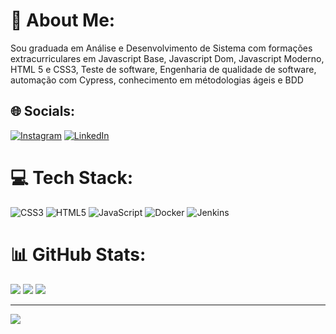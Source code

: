 # 💫 About Me:
Sou graduada em Análise e Desenvolvimento de Sistema com formações extracurriculares em Javascript Base, Javascript Dom, Javascript Moderno, HTML 5 e CSS3, Teste de software, Engenharia de qualidade de software, automação com Cypress, conhecimento em métodologias ágeis e BDD


## 🌐 Socials:
[![Instagram](https://img.shields.io/badge/Instagram-%23E4405F.svg?logo=Instagram&logoColor=white)](https://instagram.com/https://instagram.com/kellyrrmartins) [![LinkedIn](https://img.shields.io/badge/LinkedIn-%230077B5.svg?logo=linkedin&logoColor=white)](https://linkedin.com/in/https://linkedin.com/in/kelly-rrmartins) 

# 💻 Tech Stack:
![CSS3](https://img.shields.io/badge/css3-%231572B6.svg?style=for-the-badge&logo=css3&logoColor=white) ![HTML5](https://img.shields.io/badge/html5-%23E34F26.svg?style=for-the-badge&logo=html5&logoColor=white) ![JavaScript](https://img.shields.io/badge/javascript-%23323330.svg?style=for-the-badge&logo=javascript&logoColor=%23F7DF1E) ![Docker](https://img.shields.io/badge/docker-%230db7ed.svg?style=for-the-badge&logo=docker&logoColor=white) ![Jenkins](https://img.shields.io/badge/jenkins-%232C5263.svg?style=for-the-badge&logo=jenkins&logoColor=white)
# 📊 GitHub Stats:
![](https://github-readme-stats.vercel.app/api?username=kellyrrmartins&theme=merko&hide_border=true&include_all_commits=true&count_private=false) ![](https://github-readme-streak-stats.herokuapp.com/?user=kellyrrmartins&theme=merko&hide_border=true)
![](https://github-readme-stats.vercel.app/api/top-langs/?username=kellyrrmartins&theme=merko&hide_border=true&include_all_commits=true&count_private=false&layout=compact)

---
[![](https://visitcount.itsvg.in/api?id=kellyrrmartins&icon=2&color=0)](https://visitcount.itsvg.in)

<!-- Proudly created with GPRM ( https://gprm.itsvg.in ) -->
